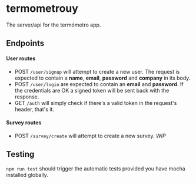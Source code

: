 # termometrouy

The server/api for the termómetro app.

## Endpoints

#### User routes

* POST `/user/signup` will attempt to create a new user. The request is expected to contain a **name**, **email**, **password** and **company** in its body. 
* POST `/user/login` are expected to contain an **email** and **password**. If the credentials are OK a signed token will be sent back with the response.
* GET `/auth` will simply check if there's a valid token in the request's header, that's it.

#### Survey routes

* POST `/survey/create` will attempt to create a new survey. *WIP*

## Testing

`npm run test` should trigger the automatic tests provided you have mocha installed globally.
